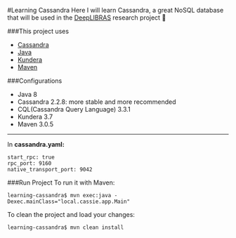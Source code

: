 #Learning Cassandra
Here I will learn Cassandra, a great NoSQL database that will be used in the [DeepLIBRAS] research project :blue_heart:  

###This project uses
+ [Cassandra] 
+ [Java]
+ [Kundera]
+ [Maven]

###Configurations
+ Java 8
+ Cassandra 2.2.8: more stable and more recommended
+ CQL(Cassandra Query Language) 3.3.1
+ Kundera 3.7
+ Maven 3.0.5
---
In **cassandra.yaml:**  
```
start_rpc: true  
rpc_port: 9160
native_transport_port: 9042
```
###Run Project
To run it with Maven:
```
learning-cassandra$ mvn exec:java -Dexec.mainClass="local.cassie.app.Main"
```
To clean the project and load your changes:
```
learning-cassandra$ mvn clean install
```

[Cassandra]: http://cassandra.apache.org/  
[DeepLIBRAS]: https://github.com/deeplibras  
[Java]: https://docs.oracle.com/javase/8/docs/ 
[Kundera]: https://github.com/impetus-opensource/Kundera  
[Maven]: https://maven.apache.org/
